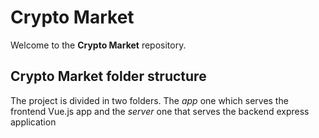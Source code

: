 # Crypto Market
Welcome to the **Crypto Market** repository.

## Crypto Market folder structure
The project is divided in two folders. The *app* one which serves the frontend Vue.js app and
the *server* one that serves the backend express application